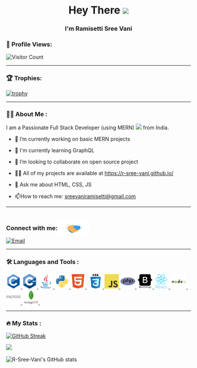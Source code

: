 <!--### Hey there 👋-->

<!--
**R-Sree-Vani/R-Sree-Vani** is a ✨ _special_ ✨ repository because its `README.md` (this file) appears on your GitHub profile.

Here are some ideas to get you started:

- 🔭 I’m currently working on ...
- 🌱 I’m currently learning ...
- 👯 I’m looking to collaborate on ...
- 🤔 I’m looking for help with ...
- 💬 Ask me about ...
- 📫 How to reach me: ...
- 😄 Pronouns: ...
- ⚡ Fun fact: ...
-->

<h1 align="center">
    Hey There
  <img src="https://media.giphy.com/media/hvRJCLFzcasrR4ia7z/giphy.gif" width="30px"/>
</h1>

<h3 align="center">I'm Ramisetti Sree Vani</h3>

### :eyes: Profile Views:

![Visitor Count](https://profile-counter.glitch.me/{R-Sree-Vani}/count.svg) 


---

### :trophy: Trophies:

[![trophy](https://github-profile-trophy.vercel.app/?username=R-Sree-Vani&theme=onedark)](https://github.com/R-Sree-Vani/github-profile-trophy)
   
 </p>

---

### :woman_technologist: About Me :
I am a Passionate Full Stack Developer (using MERN) <img src="https://media.giphy.com/media/WUlplcMpOCEmTGBtBW/giphy.gif" width="30"> from India.
- :telescope: I’m currently working on basic MERN projects

- :seedling: I'm currently learning GraphQL

-  👯 I’m looking to collaborate on open source project

- :woman_technologist: All of my projects are available at https://r-sree-vani.github.io/

- :speech_balloon: Ask me about HTML, CSS, JS

- :mailbox:How to reach me: sreevaniramisetti@gmail.com

---

### Connect with me:<img src="https://github.com/SatYu26/SatYu26/blob/master/Assets/Handshake.gif" height="40px" style="position:relative;top:12px;max-width:50%"> 

 [![Email](https://img.shields.io/badge/sreevaniramisetti@gmail.com-D14836?style=flat-square&logo=gmail&logoColor=white)](mailto:sreevaniramisetti@gmail.com)

---

### :hammer_and_wrench: Languages and Tools :
<!--<table>
  <tbody>
    <tr valign="top">
      <td width="30%" align="center">
        <span>𝗛𝗧𝗠𝗟𝟱</span>
        <img height="60px" src="https://cdn.svgporn.com/logos/html-5.svg" style="max-width:100%">
      </td>
      <td width="30%" align="center">
        <span>𝗖𝗦𝗦𝟯</span>
        <img height="60px" src="https://cdn.svgporn.com/logos/css-3.svg" style="max-width:100%">
      </td>
      <td width="30%" align="center">
        <span>𝗝𝗮𝘃𝗮𝗦𝗰𝗿𝗶𝗽𝘁</span>
        <img height="60px" src="https://cdn.svgporn.com/logos/javascript.svg" style="max-width:100%">
      </td>
      </tr>
    </tbody>
  </table> -->

<span>
<a href="https://www.cprogramming.com/" rel="nofollow"> <img src="https://raw.githubusercontent.com/devicons/devicon/master/icons/c/c-original.svg" alt="c" width="40" height="40" style="max-width: 100%;"> </a>
<a href="https://www.w3schools.com/cpp/" rel="nofollow"> <img src="https://raw.githubusercontent.com/devicons/devicon/master/icons/cplusplus/cplusplus-original.svg" alt="cplusplus" width="40" height="40" style="max-width: 100%;"> </a>
<a href="https://www.java.com" rel="nofollow"> <img src="https://raw.githubusercontent.com/devicons/devicon/master/icons/java/java-original.svg" alt="java" width="40" height="40" style="max-width: 100%;"> </a>
<a href="https://www.python.org" rel="nofollow"> <img src="https://raw.githubusercontent.com/devicons/devicon/master/icons/python/python-original.svg" alt="python" width="40" height="40" style="max-width: 100%;"> </a>
<a href="https://developer.mozilla.org/en-US/docs/Web/HTML" rel="nofollow"><img src="https://github.com/devicons/devicon/blob/master/icons/html5/html5-original.svg" title="HTML5" alt="HTML" width="40" height="40"/>&nbsp;</a>
<a href="https://www.w3schools.com/css/" rel="nofollow"> <img src="https://raw.githubusercontent.com/devicons/devicon/master/icons/css3/css3-original-wordmark.svg" alt="css3" width="40" height="40" style="max-width: 100%;"> </a>
<a href="https://developer.mozilla.org/en-US/docs/Web/JavaScript" rel="nofollow"> <img src="https://raw.githubusercontent.com/devicons/devicon/master/icons/javascript/javascript-original.svg" alt="javascript" width="40" height="40" style="max-width: 100%;"> </a>
  <a href="https://php.org/en/docs/" rel="nofollow"><img src="https://github.com/devicons/devicon/blob/master/icons/php/php-original.svg" title="PHP" alt="PHP" width="40" height="40"/>&nbsp;</a>
<a href="https://getbootstrap.com" rel="nofollow"> <img src="https://raw.githubusercontent.com/devicons/devicon/master/icons/bootstrap/bootstrap-plain-wordmark.svg" alt="bootstrap" width="40" height="40" style="max-width: 100%;"> </a>
<a href="https://reactjs.org/" rel="nofollow"><img src="https://github.com/devicons/devicon/blob/master/icons/react/react-original-wordmark.svg" title="React" alt="React" width="40" height="40"/>&nbsp;</a>
<a href="https://nodejs.org/en/docs/" rel="nofollow"><img src="https://github.com/devicons/devicon/blob/master/icons/nodejs/nodejs-original-wordmark.svg" title="NodeJS" alt="NodeJS" width="40" height="40"/>&nbsp;</a>
<a href="https://expressjs.org/en/docs/" rel="nofollow"><img src="https://github.com/devicons/devicon/blob/master/icons/express/express-original-wordmark.svg" title="ExpressJS" alt="ExpressJS" width="40" height="40"/>&nbsp;</a>
 <a href="https://www.mongodb.com/docs/" rel="nofollow"><img src="https://github.com/devicons/devicon/blob/master/icons/mongodb/mongodb-original-wordmark.svg" title="MongoDb" alt="MongoDb" width="40" height="40"/>&nbsp;</a>
</span>




---

### :fire: My Stats :

[![GitHub Streak](http://github-readme-streak-stats.herokuapp.com?user=R-Sree-Vani&theme=dark&background=000000)](https://git.io/streak-stats)

<!--[![Top Langs](https://github-readme-stats.vercel.app/api/top-langs/?username=R-Sree-Vani&layout=compact&theme=vision-friendly-dark)](https://github.com/R-Sree-Vani/github-readme-stats) -->

<a href="https://github.com/Neel2904">
  <img src="https://github-readme-stats.vercel.app/api/top-langs/?username=R-Sree-Vani&theme=radical&hide=glsl,python" />
</a>


![R-Sree-Vani's GitHub stats](https://github-readme-stats.vercel.app/api?username=R-Sree-Vani&show_icons=true&theme=radical)

